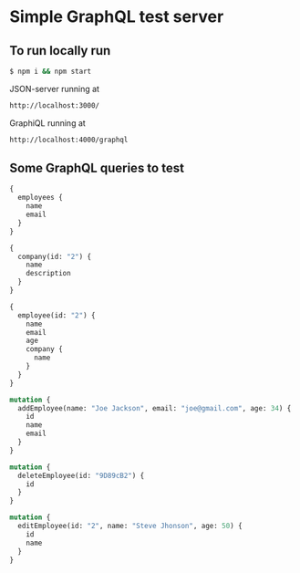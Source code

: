 # Simple GraphQL test server

## To run locally run

```bash
$ npm i && npm start
```

JSON-server running at

```bash
http://localhost:3000/
```

GraphiQL running at

```bash
http://localhost:4000/graphql
```

## Some GraphQL queries to test

```graphql
{
  employees {
    name
    email
  }
}
```

```graphql
{
  company(id: "2") {
    name
    description
  }
}
```

```graphql
{
  employee(id: "2") {
    name
    email
    age
    company {
      name
    }
  }
}
```

```graphql
mutation {
  addEmployee(name: "Joe Jackson", email: "joe@gmail.com", age: 34) {
    id
    name
    email
  }
}
```

```graphql
mutation {
  deleteEmployee(id: "9D89cB2") {
    id
  }
}
```

```graphql
mutation {
  editEmployee(id: "2", name: "Steve Jhonson", age: 50) {
    id
    name
  }
}
```
